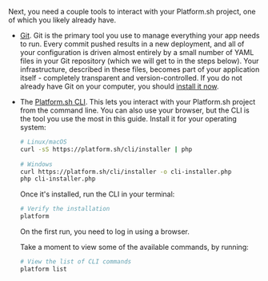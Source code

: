 Next, you need a couple tools to interact with your Platform.sh project, one of which you likely already have.

* [Git](https://git-scm.com/).
  Git is the primary tool you use to manage everything your app needs to run.
  Every commit pushed results in a new deployment, and all of your configuration is driven almost entirely by a small number of YAML files in your Git repository (which we will get to in the steps below).
  Your infrastructure, described in these files, becomes part of your application itself - completely transparent and version-controlled.
  If you do not already have Git on your computer, you should [install it now](https://help.github.com/articles/set-up-git/).

* The [Platform.sh CLI](/development/cli/_index.md).
  This lets you interact with your Platform.sh project from the command line.
  You can also use your browser, but the CLI is the tool you use the most in this guide.
  Install it for your operating system:

  ```bash
  # Linux/macOS
  curl -sS https://platform.sh/cli/installer | php
      
  # Windows
  curl https://platform.sh/cli/installer -o cli-installer.php
  php cli-installer.php
  ```

  Once it's installed, run the CLI in your terminal:

  ```bash
  # Verify the installation
  platform
  ```
  
  On the first run, you need to log in using a browser.

  Take a moment to view some of the available commands, by running:

  ```bash
  # View the list of CLI commands
  platform list
  ```
